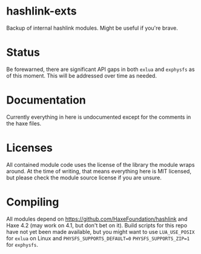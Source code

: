 # hashlink-exts
Backup of internal hashlink modules. Might be useful if you're brave.

# Status
Be forewarned, there are significant API gaps in both `exlua` and `exphysfs` as of this moment. This will be addressed over time as needed.

# Documentation
Currently everything in here is undocumented except for the comments in the haxe files.

# Licenses
All contained module code uses the license of the library the module wraps around. At the time of writing, that means everything here is MIT licensed, but please check the module source license if you are unsure.

# Compiling
All modules depend on https://github.com/HaxeFoundation/hashlink and Haxe 4.2 (may work on 4.1, but don't bet on it). Build scripts for this repo have not yet been made available, but you might want to use `LUA_USE_POSIX` for `exlua` on Linux and `PHYSFS_SUPPORTS_DEFAULT=0` `PHYSFS_SUPPORTS_ZIP=1` for `exphysfs`.
